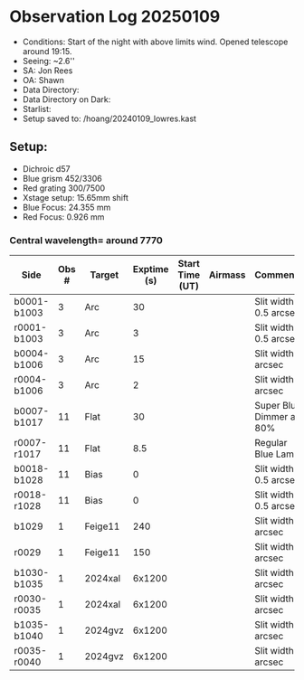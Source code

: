 # Observation Log 20250109

* Conditions: Start of the night with above limits wind. Opened telescope around 19:15.
* Seeing: ~2.6'' 
* SA: Jon Rees
* OA: Shawn
* Data Directory: 
* Data Directory on Dark: 
* Starlist: 
* Setup saved to: /hoang/20240109_lowres.kast

## Setup: 

* Dichroic d57
* Blue grism 452/3306
* Red grating 300/7500
* Xstage setup: 15.65mm shift
* Blue Focus: 24.355 mm 
* Red Focus: 0.926 mm 

### Central wavelength= around 7770


| Side | Obs #     | Target    | Exptime (s) | Start Time (UT) | Airmass | Comments                                                   |
|------|-----------|-----------|-------------|-----------------|---------|------------------------------------------------------------|
|b0001-b1003|3|Arc        |30| ||Slit width 0.5 arcsec|
|r0001-b1003|3|Arc        |3| ||Slit width 0.5 arcsec|
|b0004-b1006|3|Arc        |15| ||Slit width 2 arcsec|
|r0004-b1006|3|Arc        |2| ||Slit width 2 arcsec|
|b0007-b1017|11|Flat        |30| ||Super Blue Dimmer at 80%|
|r0007-r1017|11|Flat        |8.5| ||Regular Blue Lamp|
|b0018-b1028|11|Bias        |0| ||Slit width 0.5 arcsec|
|r0018-r1028|11|Bias        |0| ||Slit width 0.5 arcsec|
|b1029|1|Feige11        |240| ||Slit width 2 arcsec||
|r0029|1|Feige11        |150| ||Slit width 2 arcsec||
|b1030-b1035|1|2024xal        |6x1200| ||Slit width 2 arcsec||
|r0030-r0035|1|2024xal        |6x1200| ||Slit width 2 arcsec||
|b1035-b1040|1|2024gvz        |6x1200| ||Slit width 2 arcsec||
|r0035-r0040|1|2024gvz        |6x1200| ||Slit width 2 arcsec||

